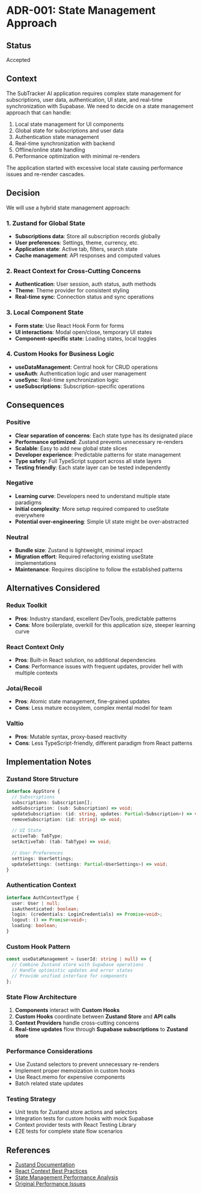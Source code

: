 # ADR-001: State Management Approach

## Status
Accepted

## Context
The SubTracker AI application requires complex state management for subscriptions, user data, authentication, UI state, and real-time synchronization with Supabase. We need to decide on a state management approach that can handle:

1. Local state management for UI components
2. Global state for subscriptions and user data
3. Authentication state management
4. Real-time synchronization with backend
5. Offline/online state handling
6. Performance optimization with minimal re-renders

The application started with excessive local state causing performance issues and re-render cascades.

## Decision
We will use a hybrid state management approach:

### 1. Zustand for Global State
- **Subscriptions data**: Store all subscription records globally
- **User preferences**: Settings, theme, currency, etc.
- **Application state**: Active tab, filters, search state
- **Cache management**: API responses and computed values

### 2. React Context for Cross-Cutting Concerns
- **Authentication**: User session, auth status, auth methods
- **Theme**: Theme provider for consistent styling
- **Real-time sync**: Connection status and sync operations

### 3. Local Component State
- **Form state**: Use React Hook Form for forms
- **UI interactions**: Modal open/close, temporary UI states
- **Component-specific state**: Loading states, local toggles

### 4. Custom Hooks for Business Logic
- **useDataManagement**: Central hook for CRUD operations
- **useAuth**: Authentication logic and user management
- **useSync**: Real-time synchronization logic
- **useSubscriptions**: Subscription-specific operations

## Consequences

### Positive
- **Clear separation of concerns**: Each state type has its designated place
- **Performance optimized**: Zustand prevents unnecessary re-renders
- **Scalable**: Easy to add new global state slices
- **Developer experience**: Predictable patterns for state management
- **Type safety**: Full TypeScript support across all state layers
- **Testing friendly**: Each state layer can be tested independently

### Negative
- **Learning curve**: Developers need to understand multiple state paradigms
- **Initial complexity**: More setup required compared to useState everywhere
- **Potential over-engineering**: Simple UI state might be over-abstracted

### Neutral
- **Bundle size**: Zustand is lightweight, minimal impact
- **Migration effort**: Required refactoring existing useState implementations
- **Maintenance**: Requires discipline to follow the established patterns

## Alternatives Considered

### Redux Toolkit
- **Pros**: Industry standard, excellent DevTools, predictable patterns
- **Cons**: More boilerplate, overkill for this application size, steeper learning curve

### React Context Only
- **Pros**: Built-in React solution, no additional dependencies
- **Cons**: Performance issues with frequent updates, provider hell with multiple contexts

### Jotai/Recoil
- **Pros**: Atomic state management, fine-grained updates
- **Cons**: Less mature ecosystem, complex mental model for team

### Valtio
- **Pros**: Mutable syntax, proxy-based reactivity
- **Cons**: Less TypeScript-friendly, different paradigm from React patterns

## Implementation Notes

### Zustand Store Structure
```typescript
interface AppStore {
  // Subscriptions
  subscriptions: Subscription[];
  addSubscription: (sub: Subscription) => void;
  updateSubscription: (id: string, updates: Partial<Subscription>) => void;
  removeSubscription: (id: string) => void;
  
  // UI State
  activeTab: TabType;
  setActiveTab: (tab: TabType) => void;
  
  // User Preferences
  settings: UserSettings;
  updateSettings: (settings: Partial<UserSettings>) => void;
}
```

### Authentication Context
```typescript
interface AuthContextType {
  user: User | null;
  isAuthenticated: boolean;
  login: (credentials: LoginCredentials) => Promise<void>;
  logout: () => Promise<void>;
  loading: boolean;
}
```

### Custom Hook Pattern
```typescript
const useDataManagement = (userId: string | null) => {
  // Combine Zustand store with Supabase operations
  // Handle optimistic updates and error states
  // Provide unified interface for components
};
```

### State Flow Architecture
1. **Components** interact with **Custom Hooks**
2. **Custom Hooks** coordinate between **Zustand Store** and **API calls**
3. **Context Providers** handle cross-cutting concerns
4. **Real-time updates** flow through **Supabase subscriptions** to **Zustand store**

### Performance Considerations
- Use Zustand selectors to prevent unnecessary re-renders
- Implement proper memoization in custom hooks
- Use React.memo for expensive components
- Batch related state updates

### Testing Strategy
- Unit tests for Zustand store actions and selectors
- Integration tests for custom hooks with mock Supabase
- Context provider tests with React Testing Library
- E2E tests for complete state flow scenarios

## References
- [Zustand Documentation](https://github.com/pmndrs/zustand)
- [React Context Best Practices](https://react.dev/learn/passing-data-deeply-with-context)
- [State Management Performance Analysis](../performance/state-management-analysis.md)
- [Original Performance Issues](../../DEBUGGING_PLAN.md#state-management-race-conditions)
